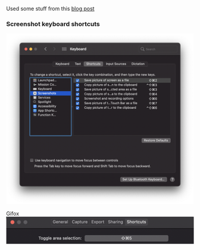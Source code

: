 Used some stuff from this [blog post](https://www.freecodecamp.org/news/dive-into-dotfiles-part-2-6321b4a73608/)

### Screenshot keyboard shortcuts
![](assets/mbp-screenshot-keyboard-shortcuts.png)

Gifox
![](assets/gifox-shortcuts.png)
